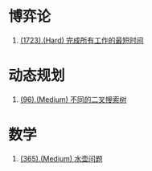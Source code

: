# 博弈论

1. [(1723).(Hard) 完成所有工作的最短时间][1723]

# 动态规划

1. [(96).(Medium) 不同的二叉搜索树][96]

# 数学

1. [(365).(Medium) 水壶问题][365]


[1723]: ../binarysearch/E1723_Hard_FindMinimumTimeToFinishAllJobs.java
[96]: ../dynamicprogramming/E96_Medium_UniqueBinarySearchTrees.java
[365]: ../math/E365_Medium_JugsAndJugProblem.java